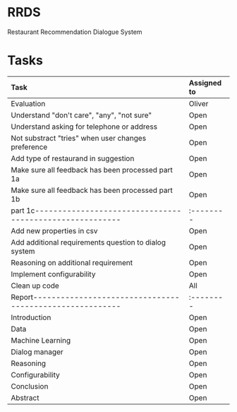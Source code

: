 # RRDS
Restaurant Recommendation Dialogue System

# Tasks

| Task                                | Assigned to |
|:-------------------------------------|:---------|
| Evaluation                       | Oliver      |
| Understand "don't care", "any", "not sure" | Open      |
| Understand asking for telephone or address | Open   |
| Not substract "tries" when user changes preference | Open |
| Add type of restaurand in suggestion | Open |
| Make sure all feedback has been processed part 1a| Open|
| Make sure all feedback has been processed part 1b| Open|
|part 1c--------------------------------------------------------|:--------|
| Add new properties in csv | Open|
| Add additional requirements question to dialog system | Open|
| Reasoning on additional requirement | Open |
| Implement configurability | Open|
| Clean up code | All|
|Report--------------------------------------------------------|:--------|
| Introduction | Open|
| Data | Open |
| Machine Learning | Open|
| Dialog manager | Open |
| Reasoning | Open |
| Configurability | Open |
|Conclusion | Open |
| Abstract | Open |
